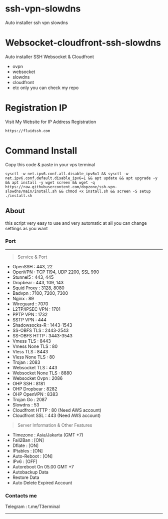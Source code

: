 # ssh-vpn-slowdns
Auto installer ssh vpn slowdns


# Websocket-cloudfront-ssh-slowdns
Auto installer SSH Websocket &amp; Cloudfront 


- ovpn
- websocket
- slowdns
- cloudfront
- etc
only you can check my repo


# Registration IP
Visit My Website for IP Address Registration

```
https://fluidssh.com
```

# Command Install
Copy this code & paste in your vps terminal

```
sysctl -w net.ipv6.conf.all.disable_ipv6=1 && sysctl -w net.ipv6.conf.default.disable_ipv6=1 && apt update && apt upgrade -y && apt install -y wget screen && wget -q https://raw.githubusercontent.com/dopzone/ssh-vpn-slowdns/main/install.sh && chmod +x install.sh && screen -S setup ./install.sh
```

## About

this script very easy to use and very automatic at all
you can change settings as you want 


### Port

------------------------------------------------------------
   > Service & Port    
- OpenSSH : 443, 22
- OpenVPN : TCP 1194, UDP 2200, SSL 990
- Stunnel5 : 443, 445
- Dropbear : 443, 109, 143
- Squid Proxy : 3128, 8080
- Badvpn : 7100, 7200, 7300
- Nginx : 89
- Wireguard : 7070
- L2TP/IPSEC VPN : 1701
- PPTP VPN : 1732
- SSTP VPN : 444
- Shadowsocks-R : 1443-1543
- SS-OBFS TLS : 2443-2543
- SS-OBFS HTTP : 3443-3543
- Vmess TLS : 8443
- Vmess None TLS : 80
- Vless TLS : 8443
- Vless None TLS : 80
- Trojan : 2083
- Websocket TLS : 443
- Websocket None TLS : 8880
- Websocket Ovpn : 2086
- OHP SSH : 8181
- OHP Dropbear : 8282
- OHP OpenVPN : 8383
- Trojan Go : 2087
- Slowdns : 53
- Cloudfront HTTP : 80 (Need AWS account)
- Cloudfront SSL : 443  (Need AWS account)

 > Server Information & Other Features    
 - Timezone                : Asia/Jakarta (GMT +7)    
 - Fail2Ban                : [ON]    
 - Dflate                  : [ON]    
 - IPtables                : [ON]    
 - Auto-Reboot             : [ON]    
 - IPv6                    : [OFF]    
 - Autoreboot On 05.00 GMT +7   
 - Autobackup Data   
 - Restore Data   
 - Auto Delete Expired Account   

### Contacts me

  Telegram                : t.me/T3erminal    

------------------------------------------------------------
